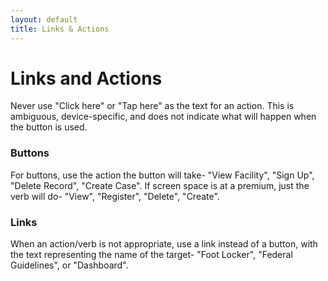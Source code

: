 ```yaml
---
layout: default
title: Links & Actions
---
```

# Links and Actions

Never use "Click here" or "Tap here" as the text for an action. This is ambiguous, device-specific, and does not indicate what will happen when the button is used.

### Buttons
For buttons, use the action the button will take- "View Facility", "Sign Up", "Delete Record", "Create Case". If screen space is at a premium, just the verb will do- "View", "Register", "Delete", "Create".

### Links
When an action/verb is not appropriate, use a link instead of a button, with the text representing the name of the target- "Foot Locker", "Federal Guidelines", or "Dashboard". 
